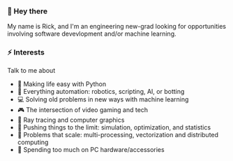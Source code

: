 ### 👋 Hey there 
My name is Rick, and I'm an engineering new-grad looking for opportunities involving software devevlopment and/or machine learning.

### ⚡ Interests
Talk to me about
- :snake: Making life easy with Python 
- :robot: Everything automation: robotics, scripting, AI, or botting 
- :computer: Solving old problems in new ways with machine learning
- :video_game: The intersection of video gaming and tech
- :high_brightness: Ray tracing and computer graphics
- :game_die: Pushing things to the limit: simulation, optimization, and statistics
- :mount_fuji: Problems that scale: multi-processing, vectorization and distributed computing
- :electric_plug: Spending too much on PC hardware/accessories


<!--
**tcvrick/tcvrick** is a ✨ _special_ ✨ repository because its `README.md` (this file) appears on your GitHub profile.

Here are some ideas to get you started:

- 🔭 I’m currently working on ...
- 🌱 I’m currently learning ...
- 👯 I’m looking to collaborate on ...
- 🤔 I’m looking for help with ...
- 💬 Ask me about ...
- 📫 How to reach me: ...
- 😄 Pronouns: ...
- ⚡ Fun fact: ...
-->
